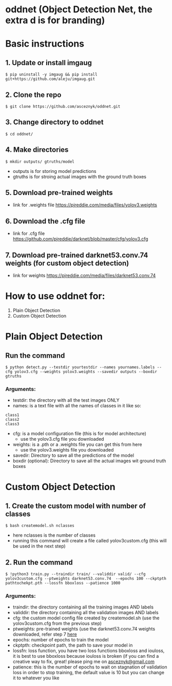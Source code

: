 # oddnet (Object Detection Net, the extra d is for branding)

# Basic instructions

## 1. Update or install imgaug
```
$ pip uninstall -y imgaug && pip install git+https://github.com/aleju/imgaug.git
```

## 2. Clone the repo
```
$ git clone https://github.com/asceznyk/oddnet.git
```

## 3. Change directory to oddnet
```
$ cd oddnet/
```

## 4. Make directories
```
$ mkdir outputs/ gtruths/model
```
- outputs is for storing model predictions
- gtruths is for stroing actual images with the ground truth boxes

## 5. Download pre-trained weights
- link for .weights file https://pjreddie.com/media/files/yolov3.weights

## 6. Download the .cfg file
- link for .cfg file https://github.com/pjreddie/darknet/blob/master/cfg/yolov3.cfg

## 7. Download pre-trained darknet53.conv.74 weights (for custom object detection)
- link for weights https://pjreddie.com/media/files/darknet53.conv.74

# How to use oddnet for: 
1. Plain Object Detection 
2. Custom Object Detection

# Plain Object Detection

## Run the command
```
$ python detect.py --testdir yourtestdir --names yournames.labels --cfg yolov3.cfg --weights yolov3.weights --savedir outputs --boxdir gtruths
```
### Arguments:
- testdir: the directory with all the test images ONLY
- names: is a text file with all the names of classes in it like so:
```
class1
class2
class3
```
- cfg: is a model configuration file (this is for model architecture)
  * use the yolov3.cfg file you downloaded 
- weights: is a .pth or a .weights file you can get this from here
  * use the yolov3.weights file you downloaded
- savedir: Directory to save all the predictions of the model
- boxdir (optional):  Directory to save all the actual images wit ground truth boxes

# Custom Object Detection

## 1.  Create the custom model with number of classes
```
$ bash createmodel.sh nclasses
```
- here nclasses is the number of classes
- running this command will create a file called yolov3custom.cfg (this will be used in the next step)

## 2. Run the command
```
$ !python3 train.py --traindir train/ --validdir valid/ --cfg yolov3custom.cfg --ptweights darknet53.conv.74  --epochs 100 --ckptpth pathtochekpt.pth --lossfn bboxloss --patience 1000
```
### Arguments:
- traindir: the directory containing all the training images AND labels
- validdir: the directory containing all the validation images AND labels
- cfg: the custom model config file created by createmodel.sh (use the yolov3custom.cfg from the previous step)
- ptweights: pre-trained weights (use the darknet53.conv.74 weights downloaded, refer step 7 [here](https://github.com/asceznyk/oddnet/blob/main/README.md#7-download-pre-trained-darknet53conv74-weights-for-custom-object-detection)
- epochs: number of epochs to train the model
- ckptpth: checkpoint path, the path to save your model in
- lossfn: loss function, you have two loss functions bboxloss and iouloss, it is best to use bboxloss because iouloss is broken (if you can find a creative way to fix, great! please ping me on asceznyk@gmail.com
- patience: this is the number of epochs to wait on stagnation of validation loss in order to stop training, the default value is 10 but you can change it to whatever you like
